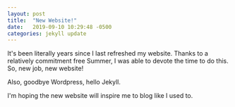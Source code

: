 ```yaml
---
layout: post
title:  "New Website!"
date:   2019-09-10 10:29:48 -0500
categories: jekyll update
---
```


It's been literally years since I last refreshed my website. Thanks to a relatively commitment free Summer, I was able to devote the time to do this. So, new job, new website!

Also, goodbye Wordpress, hello Jekyll. 

I'm hoping the new website will inspire me to blog like I used to. 
